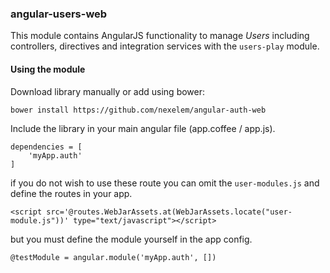 ### angular-users-web

This module contains AngularJS functionality to manage *Users* including controllers, directives and integration services with the `users-play` module.

#### Using the module

Download library manually or add using bower:

```
bower install https://github.com/nexelem/angular-auth-web
```

Include the library in your main angular file  (app.coffee / app.js).

```
dependencies = [
    'myApp.auth'
]
```

if you do not wish to use these route you can omit the `user-modules.js` and define the routes in your app.

```
<script src='@routes.WebJarAssets.at(WebJarAssets.locate("user-module.js"))' type="text/javascript"></script>
```

but you must define the module yourself in the app config.

```
@testModule = angular.module('myApp.auth', [])
```
